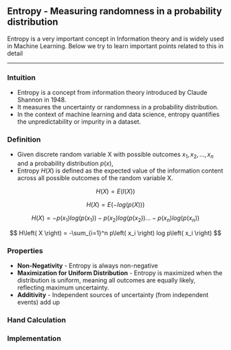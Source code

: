 ## Entropy - Measuring randomness in a probability distribution

Entropy is a very important concept in Information theory and is widely used in Machine Learning. Below we try to learn important points related to this in detail

---

### Intuition
- Entropy is a concept from information theory introduced by Claude Shannon in 1948. 
- It measures the uncertainty or randomness in a probability distribution. 
- In the context of machine learning and data science, entropy quantifies the unpredictability or impurity in a dataset.

### Definition
- Given discrete random variable X with possible outcomes $x_1, x_2, ..., x_n$ and a probability distribution $p(x)$, 
- Entropy $H(X)$ is defined as the expected value of the information content across all possible outcomes of the random variable X.

$$ H(X) = E(I(X)) $$

$$ H(X) = E(-log(p(X))) $$

$$ H(X) = - p(x_1) log(p(x_1)) - p(x_2) log(p(x_2)) ... - p(x_n) log(p(x_n)) $$

$$ H\left( X \right) =  -\sum_{i=1}^n p\left( x_i \right) log p\left( x_i \right) $$

### Properties
- **Non-Negativity** - Entropy is always non-negative
- **Maximization for Uniform Distribution** - Entropy is maximized when the distribution is uniform, meaning all outcomes are equally likely, reflecting maximum uncertainty.
- **Additivity** - Independent sources of uncertainty (from independent events) add up

### Hand Calculation


### Implementation